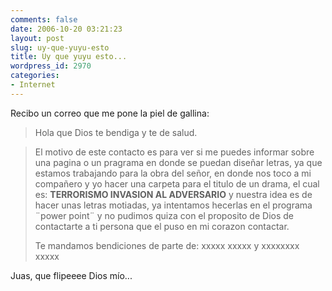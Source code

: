 ```yaml
---
comments: false
date: 2006-10-20 03:21:23
layout: post
slug: uy-que-yuyu-esto
title: Uy que yuyu esto...
wordpress_id: 2970
categories:
- Internet
---
```


Recibo un correo que me pone la piel de gallina:





> Hola que Dios te bendiga y te de salud.
> 
> 
 

> 
> El motivo de este contacto es para ver si me puedes informar sobre una pagina o un pragrama en donde se puedan diseñar letras, ya que estamos trabajando para la obra del señor, en donde nos toco a mi compañero y yo hacer una carpeta para el titulo de un drama, el cual es: **TERRORISMO INVASION AL ADVERSARIO** y nuestra idea es de hacer unas letras motiadas, ya intentamos hecerlas en el programa ¨power point¨ y no pudimos quiza con el proposito de Dios de contactarte a ti persona que el puso en mi corazon contactar.
> 
> Te mandamos bendiciones de parte de: xxxxx xxxxx y xxxxxxxx xxxxx





Juas, que flipeeee Dios mío...
